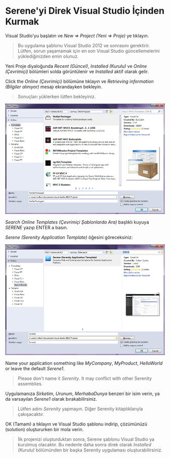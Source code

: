 # Serene'yi Direk Visual Studio İçinden Kurmak

Visual Studio'yu başlatın ve  *New => Project (Yeni => Proje)* ye tıklayın.

> Bu uygulama şablonu Visual Studio 2012 ve sonrasını gerektirir. Lütfen, sorun yaşamamak için en son Visual Studio güncellemelerini yüklediğinizden emin olunuz.

Yeni Proje diyaloğunda *Recent (Güncel)*, *Installed (Kurulu)* ve *Online (Çevrimiçi)* bölümleri solda görüntülenir ve *Installed* aktif olarak gelir.

Click the *Online (Çevrimiçi)* bölümüne tıklayın ve *Retrieving information (Bilgiler alınıyor)* mesajı ekrandayken bekleyin.

> Sonuçları yüklerken lütfen bekleyiniz.

![Yeni Proje Online](img/new_project_dialog_online.jpg)

*Search Online Templates (Çevrimiçi Şablonlarda Ara)* başlıklı kuyuya *SERENE* yazıp ENTER a basın.

*Serene (Serenity Application Template)* öğesini göreceksiniz:

![Serene Arama Sonucu](img/new_project_dialog_serene.jpg)


Name your application something like *MyCompany*, *MyProduct*, *HelloWorld* or leave the default *Serene1*.

> Please don't name it *Serenity*. It may conflict with other Serenity assemblies.

Uygulamanıza *Sirketim*, *Urunum*, *MerhabaDunya* benzeri bir isim verin, ya da varsayılan *Serene1* olarak bırakabilirsiniz.

> Lütfen adını *Serenity* yapmayın. Diğer Serenity kitaplıklarıyla çakışacaktır.

OK (Tamam) a tıklayın ve Visual Studio şablonu indirip, çözümünüzü (solution) oluştururken bir mola verin.

> İlk projenizi oluşturduktan sonra, Serene şablonu Visual Studio ya kurulmuş olacaktır. Bu nedenle daha sonra direk olarak *Installed (Kurulu)* bölümünden bir başka Serenity uygulaması oluşturabilirsiniz.

